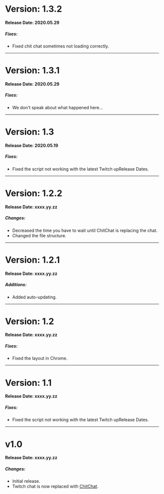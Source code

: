 # Version: 1.3.2
**Release Date: 2020.05.29**
##### Fixes:
- Fixed chit chat sometimes not loading correctly.

---------------------------------------------------------------------------------------------------
# Version: 1.3.1
**Release Date: 2020.05.29**
##### Fixes:
- We don't speak about what happened here...

---------------------------------------------------------------------------------------------------
# Version: 1.3
**Release Date: 2020.05.19**
##### Fixes:
- Fixed the script not working with the latest Twitch upRelease Dates.

---------------------------------------------------------------------------------------------------
# Version: 1.2.2
**Release Date: xxxx.yy.zz**
##### Changes:
- Decreased the time you have to wait until ChitChat is replacing the chat.
- Changed the file structure.

---------------------------------------------------------------------------------------------------
# Version: 1.2.1
**Release Date: xxxx.yy.zz**
##### Additions:
- Added auto-updating.

---------------------------------------------------------------------------------------------------
# Version: 1.2
**Release Date: xxxx.yy.zz**
##### Fixes:
- Fixed the layout in Chrome.

---------------------------------------------------------------------------------------------------
# Version: 1.1
**Release Date: xxxx.yy.zz**
##### Fixes:
- Fixed the script not working with the latest Twitch upRelease Dates.

---------------------------------------------------------------------------------------------------
# v1.0
**Release Date: xxxx.yy.zz**
##### Changes:
- Initial release.
- Twitch chat is now replaced with [ChitChat](https://chitchat.ma.pe).